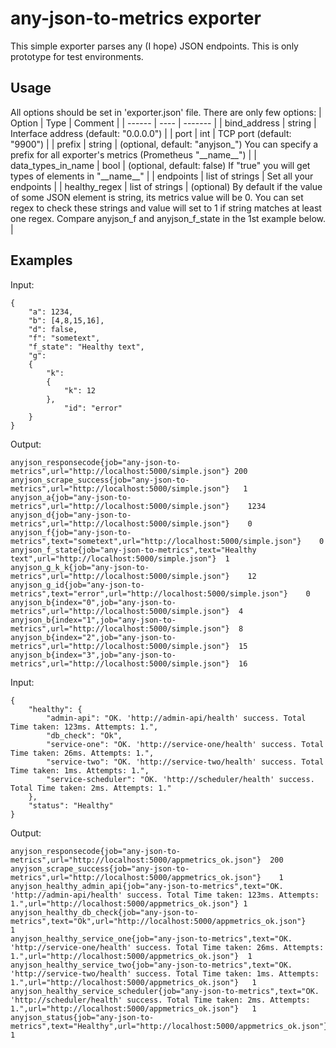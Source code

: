 # any-json-to-metrics exporter
This simple exporter parses any (I hope) JSON endpoints. This is only prototype for test environments.

## Usage
All options should be set in 'exporter.json' file. There are only few options:
| Option | Type | Comment |
| ------ | ---- | ------- |
| bind_address | string | Interface address (default: "0.0.0.0") |
| port | int | TCP port (default: "9900") |
| prefix | string | (optional, default: "anyjson_") You can specify a prefix for all exporter's metrics (Prometheus "\_\_name\_\_") |
| data_types_in_name | bool | (optional, default: false) If "true" you will get types of elements in "\_\_name\_\_" | 
| endpoints | list of strings | Set all your endpoints |
| healthy_regex | list of strings | (optional) By default if the value of some JSON element is string, its metrics value will be 0. You can set regex to check these strings and value will set to 1 if string matches at least one regex. Compare anyjson_f and anyjson_f_state in the 1st example below. | 

## Examples
Input:
```
{
    "a": 1234, 
    "b": [4,8,15,16], 
    "d": false, 
    "f": "sometext", 
    "f_state": "Healthy text", 
    "g": 
    {
        "k": 
        {
            "k": 12
        }, 
            "id": "error"
    }
}
```
Output:
```
anyjson_responsecode{job="any-json-to-metrics",url="http://localhost:5000/simple.json"}	200
anyjson_scrape_success{job="any-json-to-metrics",url="http://localhost:5000/simple.json"}	1
anyjson_a{job="any-json-to-metrics",url="http://localhost:5000/simple.json"}	1234
anyjson_d{job="any-json-to-metrics",url="http://localhost:5000/simple.json"}	0
anyjson_f{job="any-json-to-metrics",text="sometext",url="http://localhost:5000/simple.json"}	0
anyjson_f_state{job="any-json-to-metrics",text="Healthy text",url="http://localhost:5000/simple.json"}	1
anyjson_g_k_k{job="any-json-to-metrics",url="http://localhost:5000/simple.json"}	12
anyjson_g_id{job="any-json-to-metrics",text="error",url="http://localhost:5000/simple.json"}	0
anyjson_b{index="0",job="any-json-to-metrics",url="http://localhost:5000/simple.json"}	4
anyjson_b{index="1",job="any-json-to-metrics",url="http://localhost:5000/simple.json"}	8
anyjson_b{index="2",job="any-json-to-metrics",url="http://localhost:5000/simple.json"}	15
anyjson_b{index="3",job="any-json-to-metrics",url="http://localhost:5000/simple.json"}	16
```

Input:
```
{
    "healthy": {
        "admin-api": "OK. 'http://admin-api/health' success. Total Time taken: 123ms. Attempts: 1.",
        "db_check": "Ok",
        "service-one": "OK. 'http://service-one/health' success. Total Time taken: 26ms. Attempts: 1.",
        "service-two": "OK. 'http://service-two/health' success. Total Time taken: 1ms. Attempts: 1.",
        "service-scheduler": "OK. 'http://scheduler/health' success. Total Time taken: 2ms. Attempts: 1."
    },
    "status": "Healthy"
}
```
Output:
```
anyjson_responsecode{job="any-json-to-metrics",url="http://localhost:5000/appmetrics_ok.json"}	200
anyjson_scrape_success{job="any-json-to-metrics",url="http://localhost:5000/appmetrics_ok.json"}	1
anyjson_healthy_admin_api{job="any-json-to-metrics",text="OK. 'http://admin-api/health' success. Total Time taken: 123ms. Attempts: 1.",url="http://localhost:5000/appmetrics_ok.json"}	1
anyjson_healthy_db_check{job="any-json-to-metrics",text="Ok",url="http://localhost:5000/appmetrics_ok.json"}	1
anyjson_healthy_service_one{job="any-json-to-metrics",text="OK. 'http://service-one/health' success. Total Time taken: 26ms. Attempts: 1.",url="http://localhost:5000/appmetrics_ok.json"}	1
anyjson_healthy_service_two{job="any-json-to-metrics",text="OK. 'http://service-two/health' success. Total Time taken: 1ms. Attempts: 1.",url="http://localhost:5000/appmetrics_ok.json"}	1
anyjson_healthy_service_scheduler{job="any-json-to-metrics",text="OK. 'http://scheduler/health' success. Total Time taken: 2ms. Attempts: 1.",url="http://localhost:5000/appmetrics_ok.json"}	1
anyjson_status{job="any-json-to-metrics",text="Healthy",url="http://localhost:5000/appmetrics_ok.json"}	1
```
